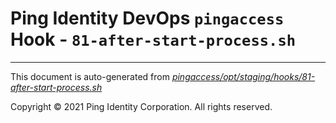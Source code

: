 
# Ping Identity DevOps `pingaccess` Hook - `81-after-start-process.sh`

---
This document is auto-generated from _[pingaccess/opt/staging/hooks/81-after-start-process.sh](https://github.com/pingidentity/pingidentity-docker-builds/blob/master/pingaccess/opt/staging/hooks/81-after-start-process.sh)_

Copyright © 2021 Ping Identity Corporation. All rights reserved.
